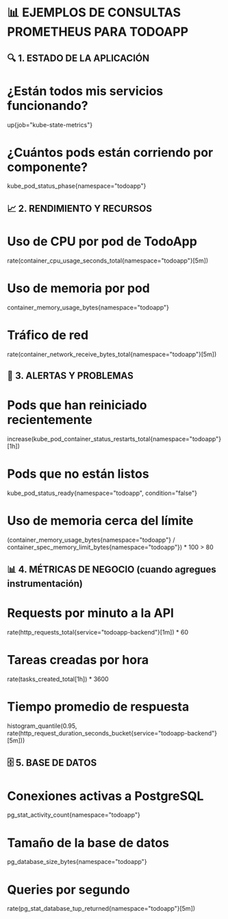 # 📊 EJEMPLOS DE CONSULTAS PROMETHEUS PARA TODOAPP

## 🔍 1. ESTADO DE LA APLICACIÓN
# ¿Están todos mis servicios funcionando?
up{job="kube-state-metrics"}

# ¿Cuántos pods están corriendo por componente?
kube_pod_status_phase{namespace="todoapp"}

## 📈 2. RENDIMIENTO Y RECURSOS
# Uso de CPU por pod de TodoApp
rate(container_cpu_usage_seconds_total{namespace="todoapp"}[5m])

# Uso de memoria por pod
container_memory_usage_bytes{namespace="todoapp"}

# Tráfico de red
rate(container_network_receive_bytes_total{namespace="todoapp"}[5m])

## 🚨 3. ALERTAS Y PROBLEMAS
# Pods que han reiniciado recientemente
increase(kube_pod_container_status_restarts_total{namespace="todoapp"}[1h])

# Pods que no están listos
kube_pod_status_ready{namespace="todoapp", condition="false"}

# Uso de memoria cerca del límite
(container_memory_usage_bytes{namespace="todoapp"} / container_spec_memory_limit_bytes{namespace="todoapp"}) * 100 > 80

## 📊 4. MÉTRICAS DE NEGOCIO (cuando agregues instrumentación)
# Requests por minuto a la API
rate(http_requests_total{service="todoapp-backend"}[1m]) * 60

# Tareas creadas por hora
rate(tasks_created_total[1h]) * 3600

# Tiempo promedio de respuesta
histogram_quantile(0.95, rate(http_request_duration_seconds_bucket{service="todoapp-backend"}[5m]))

## 🗄️ 5. BASE DE DATOS
# Conexiones activas a PostgreSQL
pg_stat_activity_count{namespace="todoapp"}

# Tamaño de la base de datos
pg_database_size_bytes{namespace="todoapp"}

# Queries por segundo
rate(pg_stat_database_tup_returned{namespace="todoapp"}[5m])